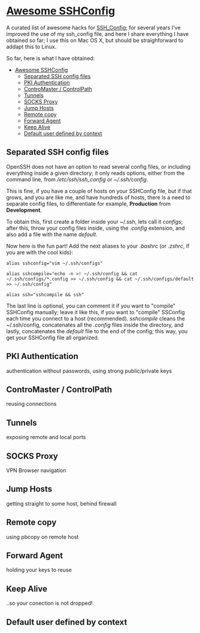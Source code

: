 # [Awesome SSHConfig](https://github.com/mgarces/awesome_sshconfig)
A curated list of awesome hacks for [SSH_Config](http://www.openbsd.org/cgi-bin/man.cgi/OpenBSD-current/man5/ssh_config.5?query=ssh_config); for several years I've improved the use of my ssh_config file, and here I share everything I have obtained so far; I use this on Mac OS X, but should be straighforward to addapt this to Linux.

So far, here is what I have obtained:
* [Awesome SSHConfig](https://github.com/mgarces/awesome_sshconfig)
  * [Separated SSH config files](#separated-ssh-config-files)
  * [PKI Authentication](#pki-authentication)
  * [ControMaster / ControlPath](#contromaster--controlpath)
  * [Tunnels](#tunnels) 
  * [SOCKS Proxy](#socks-proxy)
  * [Jump Hosts](#jump-hosts)
  * [Remote copy](#remote-copy)
  * [Forward Agent](#forward-agent)
  * [Keep Alive](#keep-alive)
  * [Default user defined by context](#default_user)

## Separated SSH config files
OpenSSH does not have an option to read several config files, or
including everything inside a given directory; it only reads options,
either from the command line, from */etc/ssh/ssh_config* or *~/.ssh/config*.

This is fine, if you have a couple of hosts on your SSHConfig file, but
if that grows, and you are like me, and have hundreds of hosts, there is
a need to separate config files, to differentiate for example,
**Production** from **Development**.

To obtain this, first create a folder inside your ~/.ssh, lets call it
_configs_; after this, throw your config files inside, using the
*.config* extension, and also add a file with the name _default_.

Now here is the fun part! Add the next aliases to your *.bashrc* (or *.zshrc*, if you are with the cool kids):

```
alias sshconfig="vim ~/.ssh/configs"

alias sshcompile="echo -n >! ~/.ssh/config && cat
~/.ssh/configs/*.config >> ~/.ssh/config && cat ~/.ssh/configs/default
>> ~/.ssh/config"

alias ssh="sshcompile && ssh"
```
The last line is optional, you can comment it if you want to "compile"
SSHConfig manually; leave it like this, if you want to "compile"
SSConfig each time you connect to a host (recommended). _sshcompile_
cleans the ~/.ssh/config, concatenates all the *.config* files inside
the directory, and lastly, concatenates the _default_ file to the end of the
config; this way, you get your SSHConfig file all organized.
## PKI Authentication
authentication without passwords, using strong public/private keys
## ControMaster / ControlPath
reusing connections
## Tunnels
exposing remote and local ports
## SOCKS Proxy
VPN Browser navigation 
## Jump Hosts
getting straight to some host, behind firewall
## Remote copy
using pbcopy on remote host
## Forward Agent
holding your keys to reuse
## Keep Alive
..so your conection is not dropped!
## Default user defined by context

